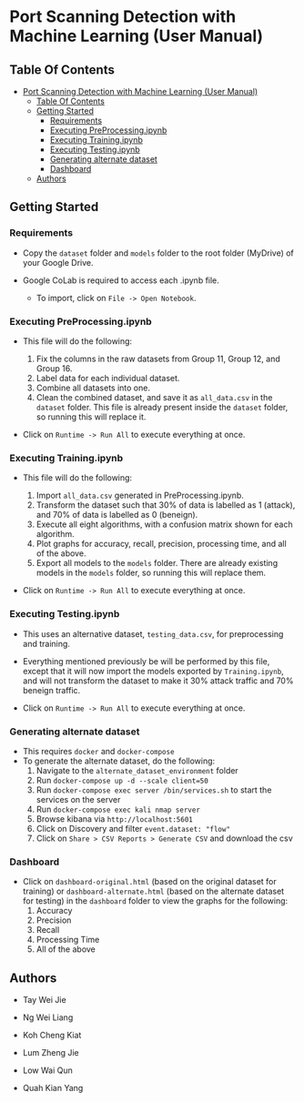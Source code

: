 # Port Scanning Detection with Machine Learning (User Manual)

## Table Of Contents

- [Port Scanning Detection with Machine Learning (User Manual)](#port-scanning-detection-with-machine-learning-user-manual)
  - [Table Of Contents](#table-of-contents)
  - [Getting Started](#getting-started)
    - [Requirements](#requirements)
    - [Executing PreProcessing.ipynb](#executing-preprocessingipynb)
    - [Executing Training.ipynb](#executing-trainingipynb)
    - [Executing Testing.ipynb](#executing-testingipynb)
    - [Generating alternate dataset](#generating-alternate-dataset)
    - [Dashboard](#dashboard)
  - [Authors](#authors)

## Getting Started

### Requirements

- Copy the `dataset` folder and `models` folder to the root folder (MyDrive) of your Google Drive.

- Google CoLab is required to access each .ipynb file.
    - To import, click on `File -> Open Notebook`.

### Executing PreProcessing.ipynb

-  This file will do the following:
    1. Fix the columns in the raw datasets from Group 11, Group 12, and Group 16.
    2. Label data for each individual dataset.
    3. Combine all datasets into one.
    4. Clean the combined dataset, and save it as `all_data.csv` in the `dataset` folder. This file is already present inside the `dataset` folder, so running this will replace it.  

- Click on `Runtime -> Run All` to execute everything at once. 

### Executing Training.ipynb

-  This file will do the following:
    1. Import  `all_data.csv` generated in PreProcessing.ipynb. 
    2. Transform the dataset such that 30% of data is labelled as 1 (attack), and 70% of data is labelled as 0 (beneign).
    3. Execute all eight algorithms, with a confusion matrix shown for each algorithm.
    4. Plot graphs for accuracy, recall, precision, processing time, and all of the above.
    5. Export all models to the `models` folder. There are already existing models in the `models` folder, so running this will replace them.

- Click on `Runtime -> Run All` to execute everything at once. 

### Executing Testing.ipynb

- This uses an alternative dataset, `testing_data.csv`, for preprocessing and training.

- Everything mentioned previously be will be performed by this file, except that it will now import the models exported by `Training.ipynb`, and will not transform the dataset to make it 30% attack traffic and 70% beneign traffic.

- Click on `Runtime -> Run All` to execute everything at once.  

### Generating alternate dataset

- This requires `docker` and `docker-compose`
- To generate the alternate dataset, do the following:
    1. Navigate to the `alternate_dataset_environment` folder
    2. Run `docker-compose up -d --scale client=50`
    3. Run `docker-compose exec server /bin/services.sh` to start the services on the server
    4. Run `docker-compose exec kali nmap server`
    5. Browse kibana via `http://localhost:5601`
    6. Click on Discovery and filter `event.dataset: "flow"`
    7. Click on `Share > CSV Reports > Generate CSV` and download the csv

### Dashboard

- Click on `dashboard-original.html` (based on the original dataset for training) or `dashboard-alternate.html` (based on the alternate dataset for testing) in the `dashboard` folder to view the graphs for the following:
    1. Accuracy
    2. Precision
    3. Recall
    4. Processing Time
    5. All of the above


## Authors

- Tay Wei Jie

- Ng Wei Liang

- Koh Cheng Kiat

- Lum Zheng Jie

- Low Wai Qun

- Quah Kian Yang

 
